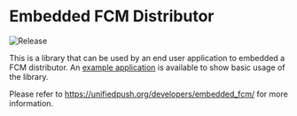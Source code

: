 # Embedded FCM Distributor
![Release](https://jitpack.io/v/UnifiedPush/android-embedded_fcm_distributor.svg)

This is a library that can be used by an end user application to embedded a FCM distributor.
An [example application](https://codeberg.org/UnifiedPush/android-example) is available to show basic usage of the library.

Please refer to <https://unifiedpush.org/developers/embedded_fcm/> for more information.

